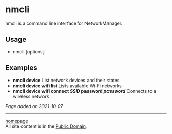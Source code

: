# nmcli
nmcli is a command line interface for NetworkManager.

## Usage
- nmcli [options]

## Examples
- **nmcli device** List network devices and their states
- **nmcli device wifi list** Lists available Wi-Fi networks
- **nmcli device wifi connect *SSID* password *password*** Connects to a wireless network

*Page added on 2021-10-07*

---

[homepage](../index.html)\
All site content is in the [Public Domain](http://unlicense.org/).
